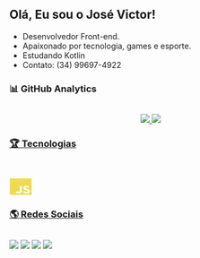 ## Olá, Eu sou o José Victor!


- Desenvolvedor Front-end.
- Apaixonado por tecnologia, games e esporte.
- Estudando Kotlin
- Contato: (34) 99697-4922

### 📊 GitHub Analytics

##


<div align="center">
  <a href="https://github.com/josevictor3">
  <img height="180em" src="https://github-readme-stats.vercel.app/api?username=josevictor3&show_icons=true&theme=dark&include_all_commits=true&count_private=true"/>
  <img height="180em" src="https://github-readme-stats.vercel.app/api/top-langs/?username=josevictor3&layout=compact&langs_count=7&theme=dark"/>
</div>
    
### 🏆 Tecnologias
  
## 
  
  
<div style="display: inline_block"><br>
  <img align="center" alt="Rafa-Js" height="30" width="40" src="https://raw.githubusercontent.com/devicons/devicon/master/icons/javascript/javascript-plain.svg">
</div>
  
### 🌎 Redes Sociais
  
##
  
  
<div> 
  <a href="https://www.youtube.com/user/V12kls" target="_blank"><img src="https://img.shields.io/badge/YouTube-FF0000?style=for-the-badge&logo=youtube&logoColor=white" target="_blank"></a>
  <a href="https://www.instagram.com/jovictorius" target="_blank"><img src="https://img.shields.io/badge/-Instagram-%23E4405F?style=for-the-badge&logo=instagram&logoColor=white" target="_blank"></a> 
  <a href = "mailto:josevictor_santos@outlook.com"><img src="https://img.shields.io/badge/-Gmail-%23333?style=for-the-badge&logo=gmail&logoColor=white" target="_blank"></a>
  <a href="https://www.linkedin.com/in/josévictordossantos" target="_blank"><img src="https://img.shields.io/badge/-LinkedIn-%230077B5?style=for-the-badge&logo=linkedin&logoColor=white" target="_blank"></a> 
  
</div>
